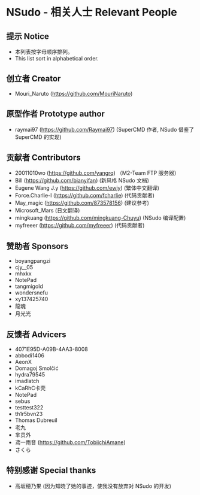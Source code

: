 ﻿# NSudo - 相关人士 Relevant People

## 提示 Notice
- 本列表按字母顺序排列。
- This list sort in alphabetical order.

## 创立者 Creator
- Mouri_Naruto (https://github.com/MouriNaruto)

## 原型作者 Prototype author
- raymai97 (https://github.com/Raymai97) (SuperCMD 作者, NSudo 借鉴了 SuperCMD 的实现)

## 贡献者 Contributors
- 20011010wo (https://github.com/yangrq) （M2-Team FTP 服务器）
- Bill (https://github.com/bianyifan) (新风格 NSudo 文档)
- Eugene Wang J.y (https://github.com/ewjy) (繁体中文翻译)
- Force.Charlie-I (https://github.com/fcharlie) (代码贡献者)
- May_magic (https://github.com/873578156) (建议参考)
- Microsoft_Mars (日文翻译)
- mingkuang (https://github.com/mingkuang-Chuyu) (NSudo 编译配置)
- myfreeer (https://github.com/myfreeer) (代码贡献者)

## 赞助者 Sponsors
- boyangpangzi
- cjy__05
- mhxkx
- NotePad
- tangmigoId
- wondersnefu
- xy137425740
- 龍魂
- 月光光

## 反馈者 Advicers
- 4071E95D-A09B-4AA3-8008
- abbodi1406
- AeonX
- Domagoj Smolčić
- hydra79545
- imadlatch
- kCaRhC卡壳
- NotePad
- sebus
- testtest322
- th1r5bvn23
- Thomas Dubreuil
- 老九
- 芈员外
- 鸢一雨音 (https://github.com/TobiichiAmane)
- さくら

## 特别感谢 Special thanks
- 高坂穂乃果 (因为知晓了她的事迹，使我没有放弃对 NSudo 的开发)
